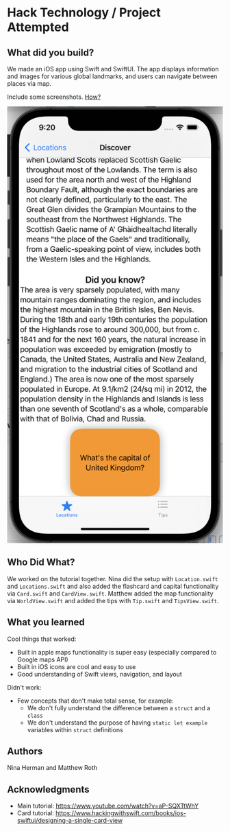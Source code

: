 # Hack Technology / Project Attempted


## What did you build? 

We made an iOS app using Swift and SwiftUI. The app displays information and images for various global landmarks, and users can navigate between places via map. 

Include some screenshots.
[How?](https://help.github.com/articles/about-readmes/#relative-links-and-image-paths-in-readme-files)

![alt text](https://github.com/dartmouth-cs98/hack-a-thing-21f-1-nina-matthew/blob/main/CS98Hack/Screenshots/capitalcardscreenshot.png)

## Who Did What?

We worked on the tutorial together. Nina did the setup with `Location.swift` and `Locations.swift` and also added the flashcard and capital functionality via `Card.swift` and  `CardView.swift`. Matthew added the map functionality via  `WorldView.swift` and added the tips with `Tip.swift` and `TipsView.swift`.

## What you learned

Cool things that worked: 
* Built in apple maps functionality is super easy (especially compared to Google maps API)
* Built in iOS icons are cool and easy to use 
* Good understanding of Swift views, navigation, and layout 

Didn't work: 
* Few concepts that don't make total sense, for example:
  * We don't fully understand the difference between a `struct` and a `class`
  * We don't understand the purpose of having `static let example` variables within `struct` definitions

## Authors

Nina Herman and Matthew Roth

## Acknowledgments

* Main tutorial: https://www.youtube.com/watch?v=aP-SQXTtWhY
* Card tutorial: https://www.hackingwithswift.com/books/ios-swiftui/designing-a-single-card-view
